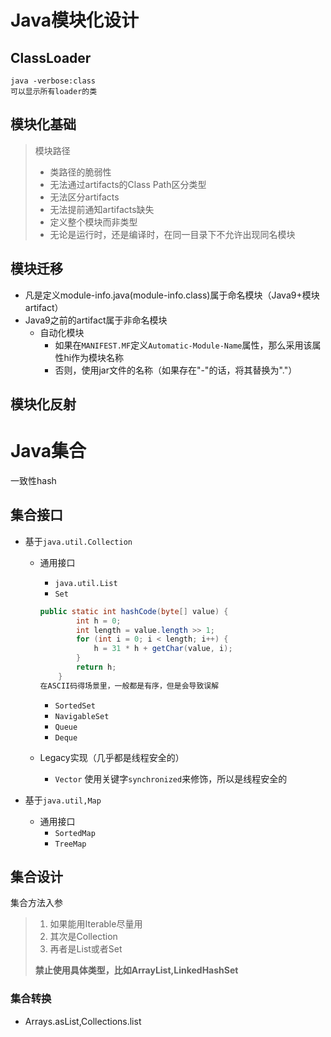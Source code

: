 # Java模块化设计

## ClassLoader

```shell
java -verbose:class
可以显示所有loader的类
```

## 模块化基础

>模块路径
>
>- 类路径的脆弱性
>  - 无法通过artifacts的Class Path区分类型
>  - 无法区分artifacts
>  - 无法提前通知artifacts缺失
>- 定义整个模块而非类型
>- 无论是运行时，还是编译时，在同一目录下不允许出现同名模块

## 模块迁移

- 凡是定义module-info.java(module-info.class)属于命名模块（Java9+模块artifact）
- Java9之前的artifact属于非命名模块
  - 自动化模块
    - 如果在`MANIFEST.MF`定义`Automatic-Module-Name`属性，那么采用该属性hi作为模块名称
    - 否则，使用jar文件的名称（如果存在"-"的话，将其替换为"."）

## 模块化反射

# Java集合

一致性hash



## 集合接口

- 基于`java.util.Collection`

  - 通用接口

    - `java.util.List`
    - `Set`

    ```java
    public static int hashCode(byte[] value) {
            int h = 0;
            int length = value.length >> 1;
            for (int i = 0; i < length; i++) {
                h = 31 * h + getChar(value, i);
            }
            return h;
        }
    在ASCII码得场景里，一般都是有序，但是会导致误解
    ```

    - `SortedSet`
    - `NavigableSet`
    - `Queue`
    - `Deque`
    
  - Legacy实现（几乎都是线程安全的）

    - `Vector` 使用关键字`synchronized`来修饰，所以是线程安全的

- 基于`java.util,Map`

  - 通用接口
    - `SortedMap`
    - `TreeMap`

## 集合设计

集合方法入参

>1. 如果能用Iterable尽量用
>2. 其次是Collection
>3. 再者是List或者Set
>
>**禁止使用具体类型，比如ArrayList,LinkedHashSet**

### 集合转换

- Arrays.asList,Collections.list